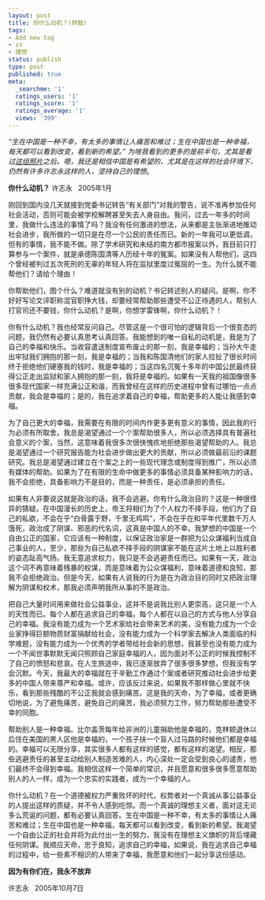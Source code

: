 ```yaml
---
layout: post
title: 你什么动机？(转载)
tags:
- Add new tag
- zz
- 理想
status: publish
type: post
published: true
meta:
  _searchme: '1'
  ratings_users: '1'
  ratings_score: '1'
  ratings_average: '1'
  views: '399'
---
```

<em>“生在中国是一种不幸，有太多的事情让人痛苦和难过；生在中国也是一种幸福，每天都可以看到改变，看到新的希望。” 为啥我看到的更多的是前半句，尤其是看过</em><a href="http://www.douban.com/photos/album/19723982/" target="_blank"><em>这组照片</em></a><em>之后。嗯，我还是相信中国是有希望的，尤其是在这样的社会环境下，仍然有许多许志永这样的人，坚持自己的理想</em>。

<strong>你什么动机？</strong>
许志永   2005年1月

刚回到国内没几天就接到党委书记转告“有关部门”对我的警告，说不准再参加任何社会活动，否则可能会被学校解聘甚至失去人身自由。我问，过去一年多的时间里，我做什么违法的事情了吗？我没有任何激进的想法，从来都是主张渐进地推动社会进步，我所做的一切只是在尽一个公民的责任而已。新的一年我可以更低调，但有的事情，我不能不做。除了学术研究和未结的南方都市报案以外，我目前只打算参与一个案件，就是承德陈国清等人历经十年的冤案。如果没有人帮他们，这四个曾经被判过五次死刑的无辜的年轻人将在监狱里度过冤屈的一生。为什么就不能帮他们？请给个理由！

你帮助他们，图个什么？难道就没有别的动机？书记转述别人的疑问。是啊，你不好好写论文评职称混官职挣大钱，却要经常帮助那些遭受不公正待遇的人，帮别人打官司还不要钱，你什么动机？是啊，你想学雷锋啊，你什么动机？！

你有什么动机？我也经常反问自己。尽管这是一个很可怕的逻辑背后一个很变态的问题，我仍然有必要认真思考认真回答。我能想到的唯一自私的动机是，我是为了自己的幸福和快乐。当收容遣送制度宣布废止的那一刻，我是幸福的；当孙大午走出牢狱我们拥抱的那一刻，我是幸福的；当我和陈国清他们的家人拉扯了很长时间终于拒绝他们硬塞我的钱时，我是幸福的；当这四名沉冤十多年的中国公民最终获得公正走出监狱和家人拥抱的那一刻，我将是幸福的。如果有一天我的祖国像很多很多现代国家一样充满公正和谐，而我曾经在这样的历史进程中曾有过哪怕一点点贡献，我会是幸福的；是的，我在追求着自己的幸福，帮助更多的人能让我感到幸福。

为了自己更大的幸福，我需要在有限的时间内作更多更有意义的事情，因此我的行为必须有所取舍。我总是渴望通过一个个案帮助很多人，所以必须选择具有普遍社会意义的个案，当然，这意味着我很多次很快愧疚地拒绝那些渴望帮助的人。我总是渴望通过一个研究报告能为社会进步做出更大的贡献，所以必须做最前沿的课题研究。我总是渴望通过建立在个案之上的一些现代理念或制度得到推广，所以必须有媒体的帮助。如果为了在有限的生命中做更多的事情必须具备某种影响力的话，我不会拒绝，具备影响力不是目的，而是一种责任，是必须承担的责任。

如果有人非要说这就是政治的话，我不会逃避。你有什么政治目的？这是一种很怪异的猜疑。在中国漫长的历史上，帝王将相们为了个人权力不择手段，他们为了自己的私欲，不会在乎“白骨露于野，千里无鸡鸣”，不会在乎在和平年代里数千万人饿死，政治成了阴谋、邪恶的代名词，这真是中国人的不幸。我梦想的中国是一个自由公正的国家，它应该有一种制度，以保证政治家是一群把为公众谋福利当成自己事业的人，至少，那些为自己私欲不择手段的阴谋家不能在这片土地上以胜利者的姿态趾高气扬。我无意追求权力，我只是不会逃避责任而已。如果有一天，政治这个词不再意味着残暴的权谋，而是意味着为公众谋福利，意味着道德和良知，那我不会拒绝政治。但是今天，如果有人说我的行为是在为政治目的同时又把政治理解为阴谋和权术，那我必须声明我所从事的不是政治。

把自己大量时间用来做社会公益事业，这并不是说我比别人更崇高，这只是一个人的天性而已。每个人都在追求自己的幸福，每个人都在以自己的方式与他人分享自己的幸福。我没有能力成为一个艺术家给社会带来艺术的美，没有能力成为一个企业家挣得巨额物质财富捐献给社会，没有能力成为一个科学家去解决人类面临的科学难题，没有能力成为一个优秀的学者带给社会新的思想，我甚至也没有能力成为一个不闻世事默默无闻只照顾自己家庭幸福的人，因为面对不公正的时候我控制不了自己的愤怒和悲哀。在人生旅途中，我已逐渐放弃了很多很多梦想，但我没有学会沉默。今天，我最大的幸福就在于辛勤工作通过个案或者研究推动社会进步给更多的中国人带来尊严和幸福。或许，应该反过来说，如果我不那样做心里就不快乐，看到那些残酷的不公正我就会感到痛苦。这是我的天命，为了幸福，或者更确切地说，为了避免痛苦，避免自己的痛苦，我必须努力工作，努力帮助那些遭受不幸的同胞。

帮助别人是一种幸福。比尔盖茨每年给非洲的儿童捐助他是幸福的，克林顿退休以后住在美国的黑人区他是幸福的，一个孩子扶一个盲人过马路的时候他们都是幸福的。幸福可以无限分享，其实很多人都有这样的感觉，都有这样的渴望。相反，那些逃避责任的甚至主动给别人制造苦难的人，内心深处一定会受到良心的谴责，他们最终不会得到幸福。我相信这样一个简单的常识，并且愿意和很多很多愿意帮助别人的人一样，成为一个忠实的实践者，成为一个幸福的人。

你什么动机？在一个道德被权力严重败坏的时代，权势者对一个真诚从事公益事业的人提出这样的质疑，并不令人感到吃惊。而一个真诚的理想主义者，面对这无论多么荒诞的问题，都有必要认真回答。生在中国是一种不幸，有太多的事情让人痛苦和难过；生在中国也是一种幸福，每天都可以看到改变，看到新的希望。我渴望一个自由公正的社会并将为此付出一生的努力，我没有在理想主义旗帜的背后埋藏任何阴谋。我顺应天命，忠于良知，追求自己的幸福，如果说，我在追求自己幸福的过程中，给一些素不相识的人带来了幸福，我愿意和他们一起分享这份感动。

<strong>因为有你们在，我永不放弃</strong>

许志永   2005年10月7日
